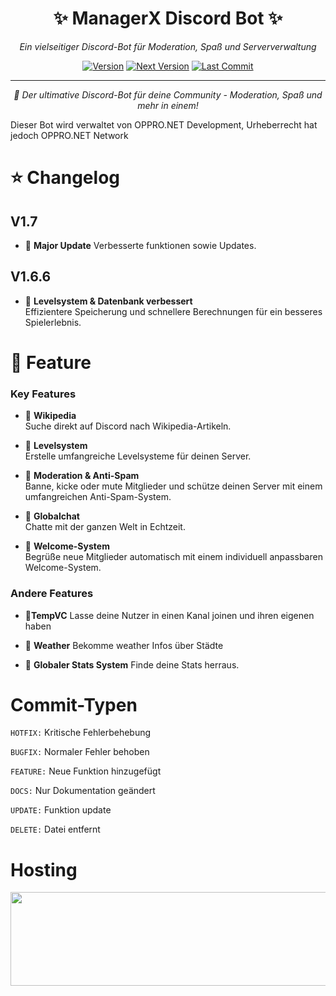 <div align="center">

# ✨ ManagerX Discord Bot ✨

*Ein vielseitiger Discord-Bot für Moderation, Spaß und Serververwaltung*

[![Version](https://img.shields.io/badge/Version-1.6.4-blue?style=for-the-badge&logo=github)](https://github.com/Oppro-net-Development/ManagerX)
[![Next Version](https://img.shields.io/badge/Next%20Version-V1.7-green?style=for-the-badge&logo=rocket)](https://github.com/Oppro-net-Development/ManagerX)
[![Last Commit](https://img.shields.io/github/last-commit/Oppro-net-Development/ManagerX?style=for-the-badge&logo=git)](https://github.com/Oppro-net-Development/ManagerX/commits)

---

*🌟 Der ultimative Discord-Bot für deine Community - Moderation, Spaß und mehr in einem!*



</div>

Dieser Bot wird verwaltet von OPPRO.NET Development, Urheberrecht hat jedoch OPPRO.NET Network
# ⭐ Changelog

## V1.7
- 🔹 **Major Update**
  Verbesserte funktionen sowie Updates.
## V1.6.6
- 🔹 **Levelsystem & Datenbank verbessert**  
  Effizientere Speicherung und schnellere Berechnungen für ein besseres Spielerlebnis.


# 📖  Feature

### Key Features

- 🔹 **Wikipedia**  
  Suche direkt auf Discord nach Wikipedia-Artikeln.

- 🔹 **Levelsystem**  
  Erstelle umfangreiche Levelsysteme für deinen Server.

- 🔹 **Moderation & Anti-Spam**  
  Banne, kicke oder mute Mitglieder und schütze deinen Server mit einem umfangreichen Anti-Spam-System.

- 🔹 **Globalchat**  
  Chatte mit der ganzen Welt in Echtzeit.

- 🔹 **Welcome-System**  
  Begrüße neue Mitglieder automatisch mit einem individuell anpassbaren Welcome-System.

### Andere Features
- 🔹**TempVC**
  Lasse deine Nutzer in einen Kanal joinen und ihren eigenen haben

- 🔹 **Weather**
  Bekomme weather Infos über Städte

- 🔹 **Globaler Stats System**
  Finde deine Stats herraus.

# Commit-Typen

`HOTFIX:` Kritische Fehlerbehebung

`BUGFIX:` Normaler Fehler behoben

`FEATURE:` Neue Funktion hinzugefügt

`DOCS:` Nur Dokumentation geändert

`UPDATE:` Funktion update

`DELETE:` Datei entfernt

# Hosting
<a href="https://deinserverhost.de/store/aff.php?aff=5609"><img src="https://deinserverhost.de/tca/600x150_transparent.png" width="600" height="150" border="0"></a>
